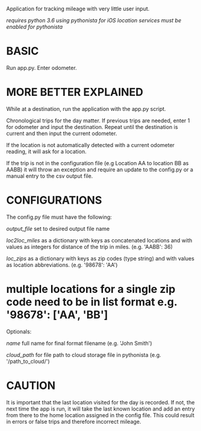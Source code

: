Application for tracking mileage with very little user input.

*requires python 3.6 using pythonista for iOS*
*location services must be enabled for pythonista*

# BASIC

Run app.py. Enter odometer.


# MORE BETTER EXPLAINED

While at a destination, run the application with the app.py script.

Chronological trips for the day matter. If previous trips are needed, enter 1 for odometer and input the destination. Repeat until the destination is current and then input the current odometer.

If the location is not automatically detected with a current odometer reading, it will ask for a location.

If the trip is not in the configuration file (e.g Location AA to location BB as AABB) it will throw an exception and require an update to the config.py or a manual entry to the csv output file.


# CONFIGURATIONS

The config.py file must have the following:

*output_file* set to desired output file name

*loc2loc_miles* as a dictionary with keys as concatenated locations and with values as integers for distance of the trip in miles. (e.g. 'AABB': 36)

*loc_zips* as a dictionary with keys as zip codes (type string) and with values as location abbreviations. (e.g. '98678': 'AA')
# multiple locations for a single zip code need to be in list format e.g. '98678': ['AA', 'BB']

Optionals:

*name* full name for final format filename (e.g. 'John Smith')

*cloud_path* for file path to cloud storage file in pythonista (e.g. '/path_to_cloud/')

# CAUTION

It is important that the last location visited for the day is recorded. If not, the next time the app is run, it will take the last known location and add an entry from there to the home location assigned in the config file. This could result in errors or false trips and therefore incorrect mileage.
